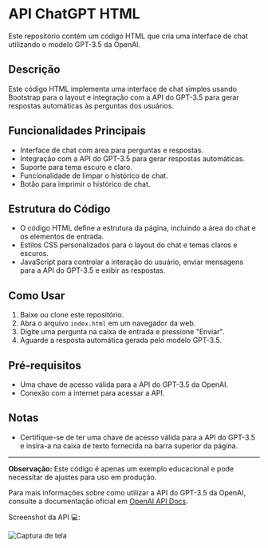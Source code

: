 # API ChatGPT HTML

Este repositório contém um código HTML que cria uma interface de chat utilizando o modelo GPT-3.5 da OpenAI.

## Descrição

Este código HTML implementa uma interface de chat simples usando Bootstrap para o layout e integração com a API do GPT-3.5 para gerar respostas automáticas às perguntas dos usuários.

## Funcionalidades Principais

- Interface de chat com área para perguntas e respostas.
- Integração com a API do GPT-3.5 para gerar respostas automáticas.
- Suporte para tema escuro e claro.
- Funcionalidade de limpar o histórico de chat.
- Botão para imprimir o histórico de chat.

## Estrutura do Código

- O código HTML define a estrutura da página, incluindo a área do chat e os elementos de entrada.
- Estilos CSS personalizados para o layout do chat e temas claros e escuros.
- JavaScript para controlar a interação do usuário, enviar mensagens para a API do GPT-3.5 e exibir as respostas.

## Como Usar

1. Baixe ou clone este repositório.
2. Abra o arquivo `index.html` em um navegador da web.
3. Digite uma pergunta na caixa de entrada e pressione "Enviar".
4. Aguarde a resposta automática gerada pelo modelo GPT-3.5.

## Pré-requisitos

- Uma chave de acesso válida para a API do GPT-3.5 da OpenAI.
- Conexão com a internet para acessar a API.

## Notas

- Certifique-se de ter uma chave de acesso válida para a API do GPT-3.5 e insira-a na caixa de texto fornecida na barra superior da página.

---
**Observação:** Este código é apenas um exemplo educacional e pode necessitar de ajustes para uso em produção.

Para mais informações sobre como utilizar a API do GPT-3.5 da OpenAI, consulte a documentação oficial em [OpenAI API Docs](https://beta.openai.com/docs/).

Screenshot da API 💻:

![Captura de tela](https://github.com/Johnviitoor/APi-ChatGPT/assets/104150715/18bee0a5-045c-4874-8ee3-30c95aa2ea60)
